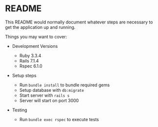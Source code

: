 # README

This README would normally document whatever steps are necessary to get the
application up and running.

Things you may want to cover:

* Development Versions
    * Ruby 3.3.4
    * Rails 7.1.4
    * Rspec 6.1.0
* Setup steps
    * Run `bundle install` to bundle required gems
    * Setup database with `db:migrate`
    * Start server with `rails s`
    * Server will start on port 3000

* Testing
    * Run `bundle exec rspec` to execute tests